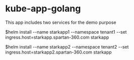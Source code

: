 # kube-app-golang
This app includes two services for the demo purpose

$helm install --name starkapp1 --namespace tenant1 --set ingress.host=starkapp.spartan-360.com starkapp

$helm install --name starkapp2 --namespace tenant2 --set ingress.host=starkapp2.spartan-360.com starkapp
